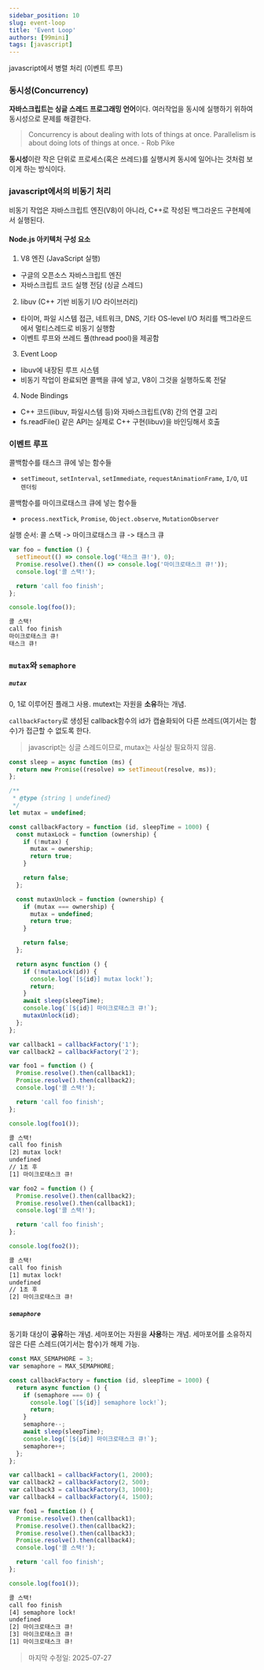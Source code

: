 ```yaml
---
sidebar_position: 10
slug: event-loop
title: 'Event Loop'
authors: [99mini]
tags: [javascript]
---
```


javascript에서 병렬 처리 (이벤트 루프)

<!-- truncate -->

### 동시성(Concurrency)

**자바스크립트는 싱글 스레드 프로그래밍 언어**이다. 여러작업을 동시에 실행하기 위하여 동시성으로 문제를 해결한다.

> Concurrency is about dealing with lots of things at once. Parallelism is about doing lots of things at once. - Rob Pike

**동시성**이란 작은 단위로 프로세스(혹은 쓰레드)를 실행시켜 동시에 일어나는 것처럼 보이게 하는 방식이다.

### javascript에서의 비동기 처리

비동기 작업은 자바스크립트 엔진(V8)이 아니라, C++로 작성된 백그라운드 구현체에서 실행된다.

#### Node.js 아키텍처 구성 요소

1. V8 엔진 (JavaScript 실행)

- 구글의 오픈소스 자바스크립트 엔진
- 자바스크립트 코드 실행 전담 (싱글 스레드)

2. libuv (C++ 기반 비동기 I/O 라이브러리)

- 타이머, 파일 시스템 접근, 네트워크, DNS, 기타 OS-level I/O 처리를 백그라운드에서 멀티스레드로 비동기 실행함
- 이벤트 루프와 쓰레드 풀(thread pool)을 제공함

3. Event Loop

- libuv에 내장된 루프 시스템
- 비동기 작업이 완료되면 콜백을 큐에 넣고, V8이 그것을 실행하도록 전달

4. Node Bindings

- C++ 코드(libuv, 파일시스템 등)와 자바스크립트(V8) 간의 연결 고리
- fs.readFile() 같은 API는 실제로 C++ 구현(libuv)을 바인딩해서 호출

### 이벤트 루프

콜백함수를 태스크 큐에 넣는 함수들

- `setTimeout`, `setInterval`, `setImmediate`, `requestAnimationFrame`, `I/O`, `UI 렌더링`

콜백함수를 마이크로태스크 큐에 넣는 함수들

- `process.nextTick`, `Promise`, `Object.observe`, `MutationObserver`

실행 순서: 콜 스택 -> 마이크로태스크 큐 -> 태스크 큐

```javascript title="event-loop.js"
var foo = function () {
  setTimeout(() => console.log('태스크 큐!'), 0);
  Promise.resolve().then(() => console.log('마이크로태스크 큐!'));
  console.log('콜 스택!');

  return 'call foo finish';
};

console.log(foo());
```

```md title="output"
콜 스택!
call foo finish
마이크로태스크 큐!
태스크 큐!
```

### `mutax`와 `semaphore`

##### `mutax`

0, 1로 이루어진 플래그 사용. mutext는 자원을 **소유**하는 개념.

`callbackFactory`로 생성된 callback함수의 id가 캡슐화되어 다른 쓰레드(여기서는 함수)가 접근할 수 없도록 한다.

> javascript는 싱글 스레드이므로, mutax는 사실상 필요하지 않음.

```javascript title="mutex.js"
const sleep = async function (ms) {
  return new Promise((resolve) => setTimeout(resolve, ms));
};

/**
 * @type {string | undefined}
 */
let mutax = undefined;

const callbackFactory = function (id, sleepTime = 1000) {
  const mutaxLock = function (ownership) {
    if (!mutax) {
      mutax = ownership;
      return true;
    }

    return false;
  };

  const mutaxUnlock = function (ownership) {
    if (mutax === ownership) {
      mutax = undefined;
      return true;
    }

    return false;
  };

  return async function () {
    if (!mutaxLock(id)) {
      console.log(`[${id}] mutax lock!`);
      return;
    }
    await sleep(sleepTime);
    console.log(`[${id}] 마이크로태스크 큐!`);
    mutaxUnlock(id);
  };
};

var callback1 = callbackFactory('1');
var callback2 = callbackFactory('2');
```

```javascript title="1번먼저 호출"
var foo1 = function () {
  Promise.resolve().then(callback1);
  Promise.resolve().then(callback2);
  console.log('콜 스택!');

  return 'call foo finish';
};

console.log(foo1());
```

```bash title="output"
콜 스택!
call foo finish
[2] mutax lock!
undefined
// 1초 후
[1] 마이크로태스크 큐!
```

```javascript title="2번먼저 호출"
var foo2 = function () {
  Promise.resolve().then(callback2);
  Promise.resolve().then(callback1);
  console.log('콜 스택!');

  return 'call foo finish';
};

console.log(foo2());
```

```bash title="output"
콜 스택!
call foo finish
[1] mutax lock!
undefined
// 1초 후
[2] 마이크로태스크 큐!
```

##### `semaphore`

동기화 대상이 **공유**하는 개념. 세마포어는 자원을 **사용**하는 개념. 세마포어를 소유하지 않은 다른 스레드(여기서는 함수)가 해제 가능.

```javascript title="semaphore.js"
const MAX_SEMAPHORE = 3;
var semaphore = MAX_SEMAPHORE;

const callbackFactory = function (id, sleepTime = 1000) {
  return async function () {
    if (semaphore === 0) {
      console.log(`[${id}] semaphore lock!`);
      return;
    }
    semaphore--;
    await sleep(sleepTime);
    console.log(`[${id}] 마이크로태스크 큐!`);
    semaphore++;
  };
};

var callback1 = callbackFactory(1, 2000);
var callback2 = callbackFactory(2, 500);
var callback3 = callbackFactory(3, 1000);
var callback4 = callbackFactory(4, 1500);

var foo1 = function () {
  Promise.resolve().then(callback1);
  Promise.resolve().then(callback2);
  Promise.resolve().then(callback3);
  Promise.resolve().then(callback4);
  console.log('콜 스택!');

  return 'call foo finish';
};

console.log(foo1());
```

```bash title="output"
콜 스택!
call foo finish
[4] semaphore lock!
undefined
[2] 마이크로태스크 큐!
[3] 마이크로태스크 큐!
[1] 마이크로태스크 큐!
```

> 마지막 수정일: 2025-07-27
